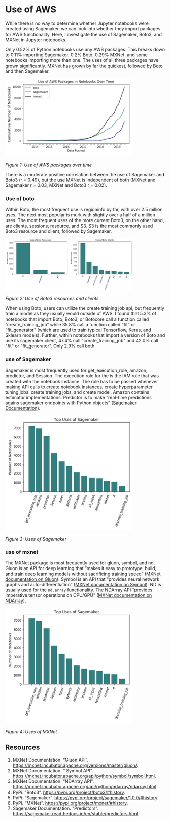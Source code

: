 # Use of AWS

While there is no way to determine whether Jupyter notebooks were created using Sagemaker, we can look into whether they import packages for AWS functionality. Here, I investigate the use of Sagemaker, Boto3, and MXNet in Jupyter notebooks.

Only 0.52% of Python notebooks use any AWS packages. This breaks down to 0.11% importing Sagemaker, 0.2% Boto, 0.29% MXNet, and some notebooks importing more than one. The uses of all three packages have grown significantly. MXNet has grown by far the quickest, followed by Boto and then Sagemaker.

<img src=./images/aws_use.png width=400>

*Figure 1: Use of AWS packages over time*

There is a moderate positive correlation between the use of Sagemaker and Boto3 (r = 0.49), but the use MXNet is independent of both (MXNet and Sagemaker r = 0.03, MXNet and Boto3 r = 0.02).

### Use of boto

Within Boto, the most frequent use is regioninfo by far, with over 2.5 million uses. The next most popular is murk with slightly over a half of a million uses. The most frequent uses of the more current Boto3, on the other hand, are clients, sessions, resource, and S3. S3 is the most commonly used Boto3 resource and client, followed by Sagemaker.

<img src=./images/boto_use.png width=400>

*Figure 2: Use of Boto3 resources and clients*

When using Boto, users can utilize the create training job api, but frequently train a model as they usually would outside of AWS. I found that 5.3% of notebooks that import Boto, Boto3, or Botocore call a function called “create_training_job” while 35.8% call a function called “fit” or “fit_generator” (which are used to train typical Tensorflow, Keras, and Sklearn models). Further, within notebooks that import a version of Boto and use its sagemaker client, 47.4% call "create_training_job" and 42.0% call "fit" or "fit_generator". Only 2.9% call both.

### use of Sagemaker

Sagemaker is most frequently used for get_execution_role, amazon, predictor, and Session. The execution role for the is the IAM role that was created with the notebook instance. The role has to be passed whenever making API calls to create notebook instances, create hyperparameter tuning jobs. create training jobs, and create model. Amazon contains estimator implementations. Predictor is to make “real-time predictions agains sagemaker endpoints with Python objects” ([Sagemaker Documentation](https://sagemaker.readthedocs.io/en/stable/predictors.html)).

<img src=./images/sagemaker_use.png width=400>

*Figure 3: Uses of Sagemaker*

### use of mxnet

The MXNet package is most frequently used for gluon, symbol, and nd. Gluon is an API for deep learning that “makes it easy to prototype, build, and train deep learning models without sacrificing training speed” ([MXNet documentation on Gluon](https://mxnet.incubator.apache.org/versions/master/gluon/)). Symbol is an API that “provides neural network graphs and auto-differentiation” ([MXNet documentation on Symbol](https://mxnet.incubator.apache.org/api/python/symbol/symbol.html)). ND is usually used for the `nd.array` functionality. The NDArray API “provides imperative tensor operations on CPU/GPU” ([MXNet documentation on NDArray](https://mxnet.incubator.apache.org/api/python/ndarray/ndarray.html)). 

<img src=./images/mxnet_use.png width=400>

*Figure 4: Uses of MXNet*

## Resources

1. MXNet Documentation. “Gluon API”. https://mxnet.incubator.apache.org/versions/master/gluon/.
2. MXNet Documentation. “
    Symbol API". https://mxnet.incubator.apache.org/api/python/symbol/symbol.html.
3. MXNet Documentation. “NDArray API”. https://mxnet.incubator.apache.org/api/python/ndarray/ndarray.html.
4. PyPi. “Boto3”. https://pypi.org/project/boto3/#history.
5. PyPi. “Sagemaker”. https://pypi.org/project/sagemaker/1.0.0/#history
6. PyPi. “MXNet”. https://pypi.org/project/mxnet/#history.
7. Sagemaker Documentation. “Predictors”. https://sagemaker.readthedocs.io/en/stable/predictors.html.





